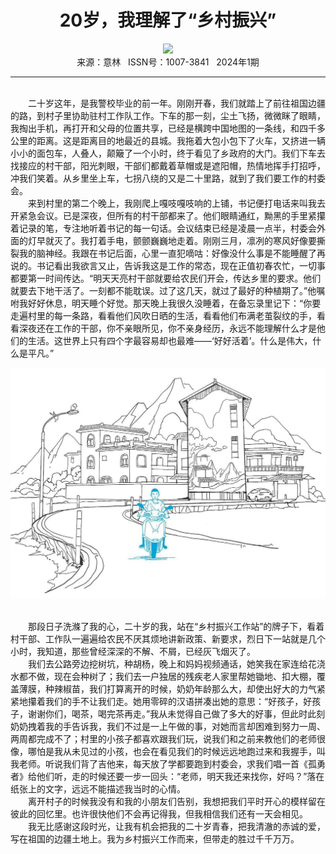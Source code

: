 # <center>20岁，我理解了“乡村振兴”</center>

<div align=center><img src="https://raw.githubusercontent.com/leaguecn/magazines/main/img_authors/%d7%f7%d5%df%a3%ba%b0%a2%d3%e3.jpg"></div>

<center>来源：意林   ISSN号：1007-3841   2024年1期</center>

* * *

<br>　　二十岁这年，是我警校毕业的前一年。刚刚开春，我们就踏上了前往祖国边疆的路，到村子里协助驻村工作队工作。下车的那一刻，尘土飞扬，微微眯了眼睛，我掏出手机，再打开和父母的位置共享，已经是横跨中国地图的一条线，和四千多公里的距离。这是距离目的地最近的县城。我拖着大包小包下了火车，又挤进一辆小小的面包车，人叠人，颠簸了一个小时，终于看见了乡政府的大门。我们下车去找接应的村干部，阳光刺眼，干部们都戴着草帽或是遮阳帽，热情地挥手打招呼，冲我们笑着。从乡里坐上车，七拐八绕的又是二十里路，就到了我们要工作的村委会。  
　　来到村里的第二个晚上，我刚爬上嘎吱嘎吱响的上铺，书记便打电话来叫我去开紧急会议。已是深夜，但所有的村干部都来了。他们眼睛通红，黝黑的手里紧攥着记录的笔，专注地听着书记的每一句话。会议结束已经是凌晨一点半，村委会外面的灯早就灭了。我打着手电，颤颤巍巍地走着。刚刚三月，凛冽的寒风好像要撕裂我的脑神经。我跟在书记后面，心里一直犯嘀咕：好像没什么事是不能睡醒了再说的。书记看出我欲言又止，告诉我这是工作的常态，现在正值初春农忙，一切事都要第一时间传达。“明天天亮村干部就要给农民们开会，传达乡里的要求。他们就要去下地干活了。一刻都不能耽误。过了这几天，就过了最好的种植期了。”他嘱咐我好好休息，明天睡个好觉。那天晚上我很久没睡着，在备忘录里记下：“你要走遍村里的每一条路，看看他们风吹日晒的生活，看看他们布满老茧裂纹的手，看看深夜还在工作的干部，你不亲眼所见，你不亲身经历，永远不能理解什么才是他们的生活。这世界上只有四个字最容易却也最难——‘好好活着’。什么是伟大，什么是平凡。”

![](https://raw.githubusercontent.com/leaguecn/magazines/main/img/yili20240168-1-l.jpg)

  
<br>　　那段日子洗滌了我的心，二十岁的我，站在“乡村振兴工作站”的牌子下，看着村干部、工作队一遍遍给农民不厌其烦地讲新政策、新要求，烈日下一站就是几个小时，我知道，那些曾经深深的不解、不屑，已经灰飞烟灭了。  
　　我们去公路旁边挖树坑，种胡杨，晚上和妈妈视频通话，她笑我在家连给花浇水都不做，现在会种树了；我们去一户独居的残疾老人家里帮她锄地、扣大棚，覆盖薄膜，种辣椒苗，我们打算离开的时候，奶奶年龄那么大，却使出好大的力气紧紧地攥着我们的手不让我们走。她用零碎的汉语拼凑出她的意思：“好孩子，好孩子，谢谢你们，喝茶，喝完茶再走。”我从未觉得自己做了多大的好事，但此时此刻奶奶拽着我的手告诉我，我们不过是一上午做的事，对她而言却困难到努力一周、两周都完成不了；村里的小孩子都喜欢跟我们玩，说我们和之前来教他们的老师很像，哪怕是我从未见过的小孩，也会在看见我们的时候远远地跑过来和我握手，叫我老师。听说我们背了吉他来，每天放了学都要跑到村委会，求我们唱一首《孤勇者》给他们听，走的时候还要一步一回头：“老师，明天我还来找你，好吗？”落在纸张上的文字，远远不能描述我当时的心情。  
　　离开村子的时候我没有和我的小朋友们告别，我想把我们平时开心的模样留在彼此的回忆里。也许很快他们不会再记得我，但我相信我们还有一天会相见。  
　　我无比感谢这段时光，让我有机会把我的二十岁青春，把我清澈的赤诚的爱，写在祖国的边疆土地上。我为乡村振兴工作而来，但带走的胜过千千万万。
